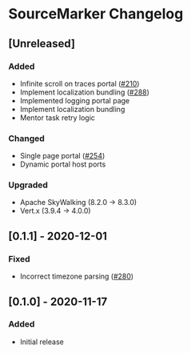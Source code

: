 <!-- Keep a Changelog guide -> https://keepachangelog.com -->

# SourceMarker Changelog

## [Unreleased]
### Added
- Infinite scroll on traces portal ([#210](https://github.com/sourceplusplus/SourceMarker/issues/210))
- Implement localization bundling ([#288](https://github.com/sourceplusplus/SourceMarker/issues/288))
- Implemented logging portal page
- Implement localization bundling
- Mentor task retry logic

### Changed
- Single page portal ([#254](https://github.com/sourceplusplus/SourceMarker/issues/254))
- Dynamic portal host ports

### Upgraded
- Apache SkyWalking (8.2.0 -> 8.3.0)
- Vert.x (3.9.4 -> 4.0.0)

## [0.1.1] - 2020-12-01
### Fixed
- Incorrect timezone parsing ([#280](https://github.com/sourceplusplus/SourceMarker/issues/280))

## [0.1.0] - 2020-11-17
### Added
- Initial release